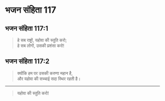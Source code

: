 # भजन संहिता 117

## भजन संहिता 117:1

> हे सब राष्ट्रों, यहोवा की स्तुति करो;  
> हे सब लोगों, उसकी प्रशंसा करो!

## भजन संहिता 117:2

> क्योंकि हम पर उसकी करुणा महान है,  
> और यहोवा की सच्चाई सदा स्थिर रहती है।

---

> यहोवा की स्तुति करो!
